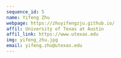 ```yaml
---
sequence_id: 5
name: Yifeng Zhu
webpage: https://zhuyifengzju.github.io/
affil: University of Texas at Austin
affil_link: https://www.utexas.edu
img: yifeng_zhu.jpg
email: yifeng.zhu@utexas.edu
---
```

